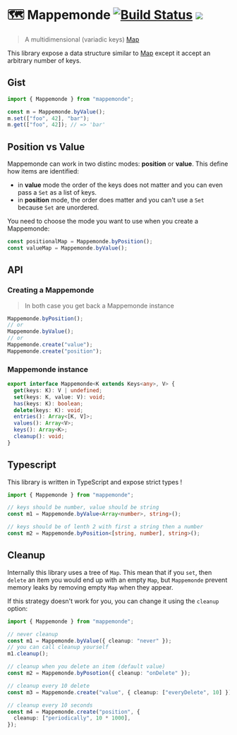 # 🗺 Mappemonde [![Build Status](https://travis-ci.org/etienne-dldc/mappemonde.svg?branch=master)](https://travis-ci.org/etienne-dldc/mappemonde) [![](https://badgen.net/bundlephobia/minzip/mappemonde)](https://bundlephobia.com/result?p=mappemonde)

> A multidimensional (variadic keys) [Map](https://developer.mozilla.org/en-US/docs/Web/JavaScript/Reference/Global_Objects/Map)

This library expose a data structure similar to [Map](https://developer.mozilla.org/en-US/docs/Web/JavaScript/Reference/Global_Objects/Map) except it accept an arbitrary number of keys.

## Gist

```ts
import { Mappemonde } from "mappemonde";

const m = Mappemonde.byValue();
m.set(["foo", 42], "bar");
m.get(["foo", 42]); // => 'bar'
```

## Position vs Value

Mappemonde can work in two distinc modes: **position** or **value**. This define how items are identified:

- in **value** mode the order of the keys does not matter and you can even pass a `Set` as a list of keys.
- in **position** mode, the order does matter and you can't use a `Set` because `Set` are unordered.

You need to choose the mode you want to use when you create a Mappemonde:

```ts
const positionalMap = Mappemonde.byPosition();
const valueMap = Mappemonde.byValue();
```

## API

### Creating a Mappemonde

> In both case you get back a Mappemonde instance

```ts
Mappemonde.byPosition();
// or
Mappemonde.byValue();
// or
Mappemonde.create("value");
Mappemonde.create("position");
```

### Mappemonde instance

```ts
export interface Mappemonde<K extends Keys<any>, V> {
  get(keys: K): V | undefined;
  set(keys: K, value: V): void;
  has(keys: K): boolean;
  delete(keys: K): void;
  entries(): Array<[K, V]>;
  values(): Array<V>;
  keys(): Array<K>;
  cleanup(): void;
}
```

## Typescript

This library is written in TypeScript and expose strict types !

```ts
import { Mappemonde } from "mappemonde";

// keys should be number, value should be string
const m1 = Mappemonde.byValue<Array<number>, string>();

// keys should be of lenth 2 with first a string then a number
const m2 = Mappemonde.byPosition<[string, number], string>();
```

## Cleanup

Internally this library uses a tree of `Map`. This mean that if you `set`, then `delete` an item you would end up with an empty `Map`, but `Mappemonde` prevent memory leaks by removing empty `Map` when they appear.

If this strategy doesn't work for you, you can change it using the `cleanup` option:

```ts
import { Mappemonde } from "mappemonde";

// never cleanup
const m1 = Mappemonde.byValue({ cleanup: "never" });
// you can call cleanup yourself
m1.cleanup();

// cleanup when you delete an item (default value)
const m2 = Mappemonde.byPosotion({ cleanup: "onDelete" });

// cleanup every 10 delete
const m3 = Mappemonde.create("value", { cleanup: ["everyDelete", 10] });

// cleanup every 10 seconds
const m4 = Mappemonde.create("position", {
  cleanup: ["periodically", 10 * 1000],
});
```
